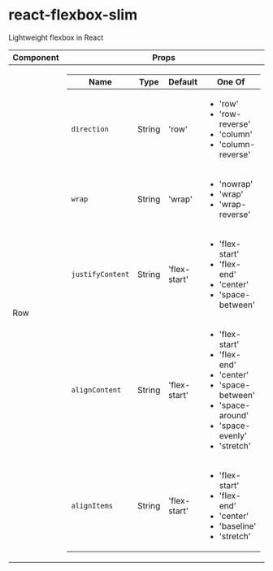 # react-flexbox-slim

Lightweight flexbox in React

| Component | Props |
| --- | --- |
| Row | <table><thead><tr><th>Name</th><th>Type</th><th>Default</th><th>One Of</th></tr></thead><tbody><tr><td><code>direction</code></td><td>String</td><td>'row'</td><td><ul><li>'row'</li><li>'row-reverse'</li><li>'column'</li><li>'column-reverse'</li></ul></td></tr><tr><td><code>wrap</code></td><td>String</td><td>'wrap'</td><td><ul><li>'nowrap'</li><li>'wrap'</li><li>'wrap-reverse'</li></ul></td></tr><tr><td><code>justifyContent</code></td><td>String</td><td>'flex-start'</td><td><ul><li>'flex-start'</li><li>'flex-end'</li><li>'center'</li><li>'space-between'</li></ul></td></tr><tr><td><code>alignContent</code></td><td>String</td><td>'flex-start'</td><td><ul><li>'flex-start'</li><li>'flex-end'</li><li>'center'</li><li>'space-between'</li><li>'space-around'</li><li>'space-evenly'</li><li>'stretch'</li></ul></td></tr><tr><td><code>alignItems</code></td><td>String</td><td>'flex-start'</td><td><ul><li>'flex-start'</li><li>'flex-end'</li><li>'center'</li><li>'baseline'</li><li>'stretch'</li></ul></td></tr></tbody></table> |

```javascript

```